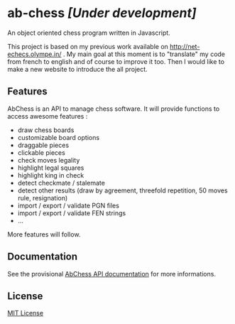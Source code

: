 # ab-chess *[Under development]*

An object oriented chess program written in Javascript. 

This project is based on my previous work available on http://net-echecs.olympe.in/ .
My main goal at this moment is to "translate" my code from french to english and of course to improve it too.
Then I would like to make a new website to introduce the all project.

## Features

AbChess is an API to manage chess software. It will provide functions to access awesome features :

* draw chess boards
* customizable board options
* draggable pieces
* clickable pieces
* check moves legality
* highlight legal squares
* highlight king in check
* detect checkmate / stalemate
* detect other results (draw by agreement, threefold repetition, 50 moves rule, resignation)
* import / export / validate PGN files
* import / export / validate FEN strings
* ...

More features will follow.

## Documentation

See the provisional [AbChess API documentation](https://github.com/Nimzozo/ab-chess/blob/master/js/abChess-0.1/readme.md) for more informations.

## License

[MIT License](https://github.com/Nimzozo/ab-chess/blob/master/LICENSE)
